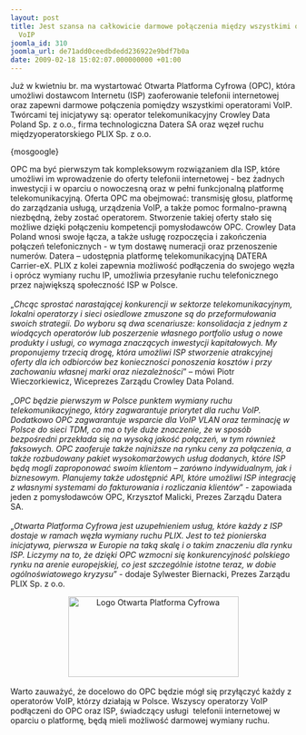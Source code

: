 ```yaml
---
layout: post
title: Jest szansa na całkowicie darmowe połączenia między wszystkimi operatorami
  VoIP
joomla_id: 310
joomla_url: de71add0ceedbdedd236922e9bdf7b0a
date: 2009-02-18 15:02:07.000000000 +01:00
---
```

Już w kwietniu br. ma wystartować Otwarta Platforma Cyfrowa (OPC), kt&oacute;ra umożliwi dostawcom Internetu (ISP) zaoferowanie telefonii internetowej oraz zapewni darmowe połączenia pomiędzy wszystkimi operatorami VoIP. Tw&oacute;rcami tej inicjatywy są: operator telekomunikacyjny Crowley Data Poland Sp. z o.o., firma technologiczna Datera SA oraz węzeł ruchu międzyoperatorskiego PLIX Sp. z o.o.<p>{mosgoogle}</p><p>OPC ma być pierwszym tak kompleksowym rozwiązaniem dla ISP, kt&oacute;re umożliwi im wprowadzenie do oferty telefonii internetowej - bez żadnych inwestycji i w oparciu o nowoczesną oraz w pełni funkcjonalną platformę telekomunikacyjną. Oferta OPC ma obejmować: transmisję głosu, platformę do zarządzania usługą, urządzenia VoIP, a także pomoc formalno-prawną niezbędną, żeby zostać operatorem. Stworzenie takiej oferty stało się możliwe dzięki połączeniu kompetencji pomysłodawc&oacute;w OPC. Crowley Data Poland wnosi swoje łącza, a także usługę rozpoczęcia i zakończenia połączeń telefonicznych - w tym dostawę numeracji oraz przenoszenie numer&oacute;w. Datera &ndash; udostępnia platformę telekomunikacyjną DATERA Carrier-eX. PLIX z kolei zapewnia możliwość podłączenia do swojego węzła i opr&oacute;cz wymiany ruchu IP, umożliwia przesyłanie ruchu telefonicznego przez największą społeczność ISP w Polsce.<br /><br />&bdquo;<em>Chcąc sprostać narastającej konkurencji w sektorze telekomunikacyjnym, lokalni operatorzy i sieci osiedlowe zmuszone są do przeformułowania swoich strategii. Do wyboru są dwa scenariusze: konsolidacja z jednym z wiodących operator&oacute;w lub poszerzenie własnego portfolio usług o nowe produkty i usługi, co wymaga znaczących inwestycji kapitałowych. My proponujemy trzecią drogę, kt&oacute;ra umożliwi ISP stworzenie atrakcyjnej oferty dla ich odbiorc&oacute;w bez konieczności ponoszenia koszt&oacute;w i przy zachowaniu własnej marki oraz niezależności</em>&rdquo; &ndash; m&oacute;wi Piotr Wieczorkiewicz, Wiceprezes Zarządu Crowley Data Poland. <br /><br />&bdquo;<em>OPC będzie pierwszym w Polsce punktem wymiany ruchu telekomunikacyjnego, kt&oacute;ry zagwarantuje priorytet dla ruchu VoIP. Dodatkowo OPC zagwarantuje wsparcie dla VoIP VLAN oraz terminację w Polsce do sieci TDM, co ma o tyle duże znaczenie, że w spos&oacute;b bezpośredni przekłada się na wysoką jakość połączeń, w tym r&oacute;wnież faksowych. OPC zaoferuje także najniższe na rynku ceny za połączenia, a także rozbudowany pakiet wysokomarżowych usług dodanych, kt&oacute;re ISP będą mogli zaproponować swoim klientom &ndash; zar&oacute;wno indywidualnym, jak i biznesowym. Planujemy także udostępnić API, kt&oacute;re umożliwi ISP integrację z własnymi systemami do fakturowania i rozliczania klient&oacute;w</em>&rdquo; - zapowiada jeden z pomysłodawc&oacute;w OPC, Krzysztof Malicki, Prezes Zarządu Datera SA.<br /><br />&bdquo;<em>Otwarta Platforma Cyfrowa jest uzupełnieniem usług, kt&oacute;re każdy z ISP dostaje w ramach węzła wymiany ruchu PLIX. Jest to też pionierska inicjatywa, pierwsza w Europie na taką skalę i o takim znaczeniu dla rynku ISP. Liczymy na to, że dzięki OPC wzmocni się konkurencyjność polskiego rynku na arenie europejskiej, co jest szczeg&oacute;lnie istotne teraz, w dobie og&oacute;lnoświatowego kryzysu</em>&rdquo; - dodaje Sylwester Biernacki, Prezes Zarządu PLIX Sp. z o.o. </p><div style="text-align: center"><img src="images/obrazy/logo_opc.jpg" alt="Logo Otwarta Platforma Cyfrowa" width="300" height="142" /></div><br />Warto zauważyć, że docelowo do OPC będzie m&oacute;gł się przyłączyć każdy z operator&oacute;w VoIP, kt&oacute;rzy działają w Polsce. Wszyscy operatorzy VoIP podłączeni do OPC oraz ISP, świadczący usługi&nbsp; telefonii internetowej w oparciu o platformę, będą mieli możliwość darmowej wymiany ruchu. <p>&nbsp;</p>
